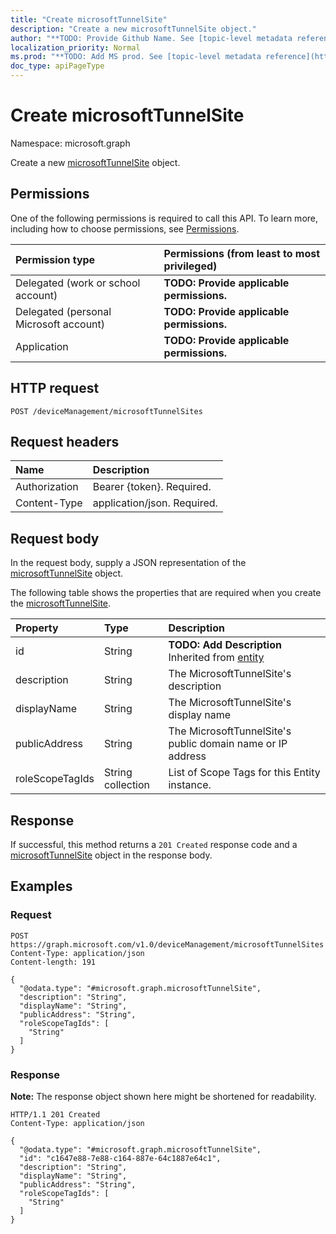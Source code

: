 ```yaml
---
title: "Create microsoftTunnelSite"
description: "Create a new microsoftTunnelSite object."
author: "**TODO: Provide Github Name. See [topic-level metadata reference](https://msgo.azurewebsites.net/add/document/guidelines/metadata.html#topic-level-metadata)**"
localization_priority: Normal
ms.prod: "**TODO: Add MS prod. See [topic-level metadata reference](https://msgo.azurewebsites.net/add/document/guidelines/metadata.html#topic-level-metadata)**"
doc_type: apiPageType
---
```


# Create microsoftTunnelSite
Namespace: microsoft.graph



Create a new [microsoftTunnelSite](../resources/microsofttunnelsite.md) object.

## Permissions
One of the following permissions is required to call this API. To learn more, including how to choose permissions, see [Permissions](/graph/permissions-reference).

|Permission type|Permissions (from least to most privileged)|
|:---|:---|
|Delegated (work or school account)|**TODO: Provide applicable permissions.**|
|Delegated (personal Microsoft account)|**TODO: Provide applicable permissions.**|
|Application|**TODO: Provide applicable permissions.**|

## HTTP request

<!-- {
  "blockType": "ignored"
}
-->
``` http
POST /deviceManagement/microsoftTunnelSites
```

## Request headers
|Name|Description|
|:---|:---|
|Authorization|Bearer {token}. Required.|
|Content-Type|application/json. Required.|

## Request body
In the request body, supply a JSON representation of the [microsoftTunnelSite](../resources/microsofttunnelsite.md) object.

The following table shows the properties that are required when you create the [microsoftTunnelSite](../resources/microsofttunnelsite.md).

|Property|Type|Description|
|:---|:---|:---|
|id|String|**TODO: Add Description** Inherited from [entity](../resources/entity.md)|
|description|String|The MicrosoftTunnelSite's description|
|displayName|String|The MicrosoftTunnelSite's display name|
|publicAddress|String|The MicrosoftTunnelSite's public domain name or IP address|
|roleScopeTagIds|String collection|List of Scope Tags for this Entity instance.|



## Response

If successful, this method returns a `201 Created` response code and a [microsoftTunnelSite](../resources/microsofttunnelsite.md) object in the response body.

## Examples

### Request
<!-- {
  "blockType": "request",
  "name": "create_microsofttunnelsite_from_"
}
-->
``` http
POST https://graph.microsoft.com/v1.0/deviceManagement/microsoftTunnelSites
Content-Type: application/json
Content-length: 191

{
  "@odata.type": "#microsoft.graph.microsoftTunnelSite",
  "description": "String",
  "displayName": "String",
  "publicAddress": "String",
  "roleScopeTagIds": [
    "String"
  ]
}
```


### Response
**Note:** The response object shown here might be shortened for readability.
<!-- {
  "blockType": "response",
  "truncated": true,
  "@odata.type": "microsoft.graph.microsoftTunnelSite"
}
-->
``` http
HTTP/1.1 201 Created
Content-Type: application/json

{
  "@odata.type": "#microsoft.graph.microsoftTunnelSite",
  "id": "c1647e88-7e88-c164-887e-64c1887e64c1",
  "description": "String",
  "displayName": "String",
  "publicAddress": "String",
  "roleScopeTagIds": [
    "String"
  ]
}
```

